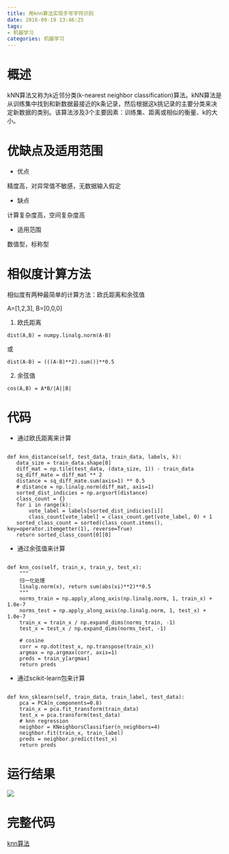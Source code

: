 ```yaml
---
title: 用knn算法实现手写字符识别
date: 2016-09-19 13:46:25
tags: 
- 机器学习
categories: 机器学习
---
```


# 概述

kNN算法又称为k近邻分类(k-nearest neighbor classification)算法。kNN算法是从训练集中找到和新数据最接近的k条记录，然后根据这k挑记录的主要分类来决定新数据的类别。该算法涉及3个主要因素：训练集、距离或相似的衡量、k的大小。

# 优缺点及适用范围

- 优点

精度高，对异常值不敏感，无数据输入假定

- 缺点

计算复杂度高，空间复杂度高

- 适用范围

数值型，标称型



# 相似度计算方法

相似度有两种最简单的计算方法：欧氏距离和余弦值

A=[1,2,3], B=[0,0,0]

1. 欧氏距离

`dist(A,B) = numpy.linalg.norm(A-B)`

或

`dist(A-B) = (((A-B)**2).sum())**0.5`

2. 余弦值

`cos(A,B) = A*B/|A||B|`

# 代码

- 通过欧氏距离来计算

```

def knn_distance(self, test_data, train_data, labels, k):
   data_size = train_data.shape[0]
   diff_mat = np.tile(test_data, (data_size, 1)) - train_data
   sq_diff_mate = diff_mat ** 2
   distance = sq_diff_mate.sum(axis=1) ** 0.5
   # distance = np.linalg.norm(diff_mat, axis=1)
   sorted_dist_indicies = np.argsort(distance)
   class_count = {}
   for i in range(k):
       vote_label = labels[sorted_dist_indicies[i]]
       class_count[vote_label] = class_count.get(vote_label, 0) + 1
   sorted_class_count = sorted(class_count.items(), key=operator.itemgetter(1), reverse=True)
   return sorted_class_count[0][0]

```

- 通过余弦值来计算

```

def knn_cos(self, train_x, train_y, test_x):
    """
    归一化处理
    linalg.norm(x), return sum(abs(xi)**2)**0.5
    """
    norms_train = np.apply_along_axis(np.linalg.norm, 1, train_x) + 1.0e-7
    norms_test = np.apply_along_axis(np.linalg.norm, 1, test_x) + 1.0e-7
    train_x = train_x / np.expand_dims(norms_train, -1)
    test_x = test_x / np.expand_dims(norms_test, -1)

    # cosine
    corr = np.dot(test_x, np.transpose(train_x))
    argmax = np.argmax(corr, axis=1)
    preds = train_y[argmax]
    return preds
```

- 通过scikit-learn包来计算

```

def knn_sklearn(self, train_data, train_label, test_data):
    pca = PCA(n_components=0.8)
    train_x = pca.fit_transform(train_data)
    test_x = pca.transform(test_data)
    # knn regression
    neighbor = KNeighborsClassifier(n_neighbors=4)
    neighbor.fit(train_x, train_label)
    preds = neighbor.predict(test_x)
    return preds
```

# 运行结果
![](http://oceas72q5.bkt.clouddn.com/knn%E6%89%A7%E8%A1%8C%E7%BB%93%E6%9E%9C.png)


# 完整代码

[knn算法](https://github.com/jllan/ml-knn)
